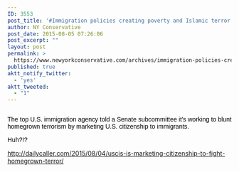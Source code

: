 ```yaml
---
ID: 3553
post_title: '#Immigration policies creating poverty and Islamic terror threats #tcot #PJNET'
author: NY Conservative
post_date: 2015-08-05 07:26:06
post_excerpt: ""
layout: post
permalink: >
  https://www.newyorkconservative.com/archives/immigration-policies-creating-poverty-and-islamic-terror-threats-tcot-pjnet/
published: true
aktt_notify_twitter:
  - 'yes'
aktt_tweeted:
  - "1"
---
```

<p><img src="http://www.newyorkconservative.com/wp-content/uploads/2015/08/080515_1125_Immigration1.jpg" alt=""/>
	</p><p><span style="color:black; font-family:Arial">The top U.S. immigration agency told a Senate subcommittee it's working to blunt homegrown terrorism by marketing U.S. citizenship to immigrants.
</span></p><p><span style="color:black; font-family:Arial">Huh?!?<br/></span>
	</p><p><a href="http://dailycaller.com/2015/08/04/uscis-is-marketing-citizenship-to-fight-homegrown-terror/">http://dailycaller.com/2015/08/04/uscis-is-marketing-citizenship-to-fight-homegrown-terror/</a>
	</p>